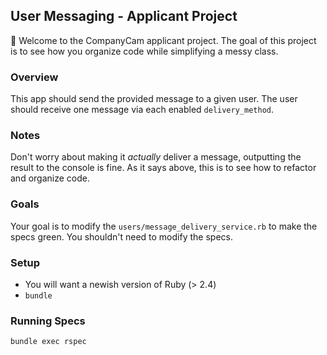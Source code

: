 ## User Messaging - Applicant Project

👋 Welcome to the CompanyCam applicant project. The goal of this project is to see how you organize code while simplifying a messy class.

### Overview

This app should send the provided message to a given user. The user should receive one message via each enabled `delivery_method`.

### Notes

Don't worry about making it _actually_ deliver a message, outputting the result to the console is fine. As it says above, this is to see how to refactor and organize code.

### Goals

Your goal is to modify the `users/message_delivery_service.rb` to make the specs green. You shouldn't need to modify the specs.

### Setup

- You will want a newish version of Ruby (> 2.4)
- `bundle`

### Running Specs

`bundle exec rspec`
